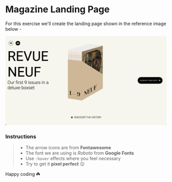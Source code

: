 # Magazine Landing Page

For this exercise we'll create the landing page shown in the reference image below -

![reference image](/assets/reference-image.png)

### Instructions

> - The arrow icons are from **Fontawesome** 
> - The font we are using is _Roboto_ from **Google Fonts**
> - Use `:hover` effects where you feel necessary
> - Try to get it **pixel perfect** 😉

Happy coding ☘️
